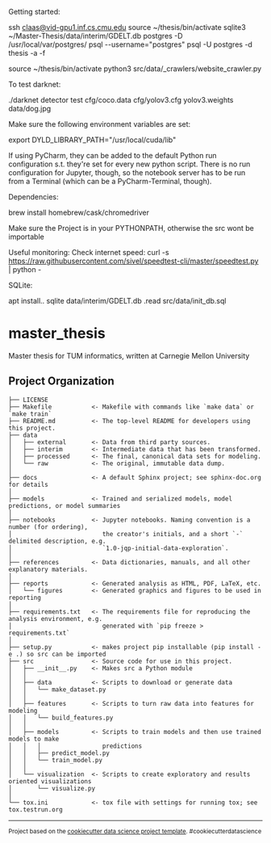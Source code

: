 Getting started:

ssh claas@vid-gpu1.inf.cs.cmu.edu
source ~/thesis/bin/activate
sqlite3 ~/Master-Thesis/data/interim/GDELT.db
postgres -D /usr/local/var/postgres/
psql --username="postgres"
psql -U postgres -d thesis -a -f

source ~/thesis/bin/activate
python3 src/data/_crawlers/website_crawler.py

To test darknet:

./darknet detector test cfg/coco.data cfg/yolov3.cfg yolov3.weights data/dog.jpg


Make sure the following environment variables are set:

export DYLD_LIBRARY_PATH="/usr/local/cuda/lib"

If using PyCharm, they can be added to the default Python run configuration s.t. they're set for every new python script.
There is no run configuration for Jupyter, though, so the notebook server has to be run from a Terminal (which can be a PyCharm-Terminal, though).

Dependencies:

brew install homebrew/cask/chromedriver

Make sure the Project is in your PYTHONPATH, otherwise the src wont be importable

Useful monitoring:
Check internet speed:
curl -s https://raw.githubusercontent.com/sivel/speedtest-cli/master/speedtest.py | python -


SQLite:

apt install..
sqlite data/interim/GDELT.db
.read src/data/init_db.sql

master_thesis
==============================

Master thesis for TUM informatics, written at Carnegie Mellon University

Project Organization
------------

    ├── LICENSE
    ├── Makefile           <- Makefile with commands like `make data` or `make train`
    ├── README.md          <- The top-level README for developers using this project.
    ├── data
    │   ├── external       <- Data from third party sources.
    │   ├── interim        <- Intermediate data that has been transformed.
    │   ├── processed      <- The final, canonical data sets for modeling.
    │   └── raw            <- The original, immutable data dump.
    │
    ├── docs               <- A default Sphinx project; see sphinx-doc.org for details
    │
    ├── models             <- Trained and serialized models, model predictions, or model summaries
    │
    ├── notebooks          <- Jupyter notebooks. Naming convention is a number (for ordering),
    │                         the creator's initials, and a short `-` delimited description, e.g.
    │                         `1.0-jqp-initial-data-exploration`.
    │
    ├── references         <- Data dictionaries, manuals, and all other explanatory materials.
    │
    ├── reports            <- Generated analysis as HTML, PDF, LaTeX, etc.
    │   └── figures        <- Generated graphics and figures to be used in reporting
    │
    ├── requirements.txt   <- The requirements file for reproducing the analysis environment, e.g.
    │                         generated with `pip freeze > requirements.txt`
    │
    ├── setup.py           <- makes project pip installable (pip install -e .) so src can be imported
    ├── src                <- Source code for use in this project.
    │   ├── __init__.py    <- Makes src a Python module
    │   │
    │   ├── data           <- Scripts to download or generate data
    │   │   └── make_dataset.py
    │   │
    │   ├── features       <- Scripts to turn raw data into features for modeling
    │   │   └── build_features.py
    │   │
    │   ├── models         <- Scripts to train models and then use trained models to make
    │   │   │                 predictions
    │   │   ├── predict_model.py
    │   │   └── train_model.py
    │   │
    │   └── visualization  <- Scripts to create exploratory and results oriented visualizations
    │       └── visualize.py
    │
    └── tox.ini            <- tox file with settings for running tox; see tox.testrun.org


--------

<p><small>Project based on the <a target="_blank" href="https://drivendata.github.io/cookiecutter-data-science/">cookiecutter data science project template</a>. #cookiecutterdatascience</small></p>

